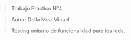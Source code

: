 > Trabajo Práctico N°4


> Autor: Della Mea Micael

> Testing unitario de funcionalidad para los leds.
